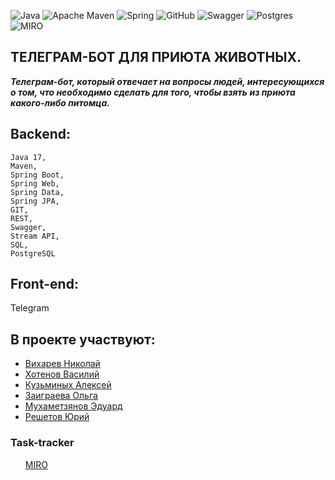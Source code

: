 ![Java](https://img.shields.io/badge/java-%23ED8B00.svg?style=for-the-badge&logo=java&logoColor=white)
![Apache Maven](https://img.shields.io/badge/Apache%20Maven-C71A36?style=for-the-badge&logo=Apache%20Maven&logoColor=white)
![Spring](https://img.shields.io/badge/spring-%236DB33F.svg?style=for-the-badge&logo=spring&logoColor=white)
![GitHub](https://img.shields.io/badge/github-%23121011.svg?style=for-the-badge&logo=github&logoColor=white)
![Swagger](https://img.shields.io/badge/-Swagger-%23Clojure?style=for-the-badge&logo=swagger&logoColor=white)
![Postgres](https://img.shields.io/badge/postgres-%23316192.svg?style=for-the-badge&logo=postgresql&logoColor=white)
![MIRO](https://embed-ssl.wistia.com/deliveries/af4c6e3053c5a7ac2ad37c434af02aa9.webp?wistia-9q27hlstol-1-9q27hlstol-video-thumbnail=1&image_crop_resized=95x27)

<h2>ТЕЛЕГРАМ-БОТ ДЛЯ ПРИЮТА ЖИВОТНЫХ.</h2>

***Телеграм-бот, который отвечает на вопросы людей,
интересующихся о том, что необходимо сделать для
того, чтобы взять из приюта какого-либо питомца.***

<h2>Backend:</h2>

    Java 17, 
    Maven,
    Spring Boot,
    Spring Web,
    Spring Data,
    Spring JPA,
    GIT,
    REST,
    Swagger,
    Stream API,
    SQL,
    PostgreSQL

<h2>Front-end:</h2>
    Telegram

<h2>В проекте участвуют:</h2>
<ul>
<li><a href="https://github.com/ViharevN">Вихарев Николай</a></li>
<li><a href="https://github.com/VasiliyKhotenov13">Хотенов Василий</a></li>
<li><a href="https://github.com/Al3x3y86">Кузьминых Алексей</a></li>
<li><a href="https://github.com/olgazaigraewa">Заиграева Ольга</a></li>
<li><a href="https://github.com/Edward-Kazan-Skypro">Мухаметзянов Эдуард</a></li>
<li><a href="https://github.com/yura178500">Решетов Юрий</a></li>
</ul>
<h3>Task-tracker</h3>
<ul><a href="https://miro.com/app/board/uXjVPnO21qQ=/">MIRO</a></ul>

